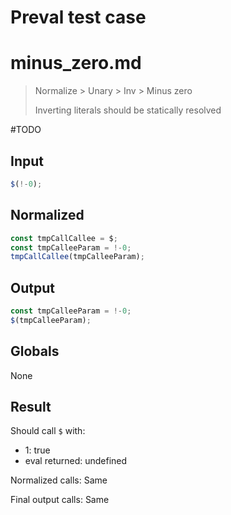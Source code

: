 # Preval test case

# minus_zero.md

> Normalize > Unary > Inv > Minus zero
>
> Inverting literals should be statically resolved

#TODO

## Input

`````js filename=intro
$(!-0);
`````

## Normalized

`````js filename=intro
const tmpCallCallee = $;
const tmpCalleeParam = !-0;
tmpCallCallee(tmpCalleeParam);
`````

## Output

`````js filename=intro
const tmpCalleeParam = !-0;
$(tmpCalleeParam);
`````

## Globals

None

## Result

Should call `$` with:
 - 1: true
 - eval returned: undefined

Normalized calls: Same

Final output calls: Same
